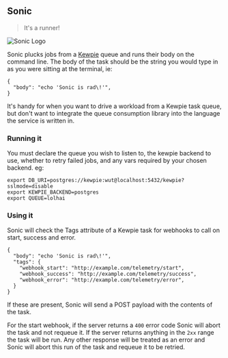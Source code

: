 ## Sonic

> It's a runner!

![Sonic Logo](https://notbad.software/img/sonic_logo.gif "Animated gif of Sonic the Hedgehog running")

Sonic plucks jobs from a [Kewpie](https://github.com/davidbanham/kewpie_go) queue and runs their body on the command line. The body of the task should be the string you would type in as you were sitting at the terminal, ie:

```
{
  "body": "echo 'Sonic is rad\!'",
}
```

It's handy for when you want to drive a workload from a Kewpie task queue, but don't want to integrate the queue consumption library into the language the service is written in.

### Running it

You must declare the queue you wish to listen to, the kewpie backend to use, whether to retry failed jobs, and any vars required by your chosen backend. eg:

```
export DB_URI=postgres://kewpie:wut@localhost:5432/kewpie?sslmode=disable
export KEWPIE_BACKEND=postgres
export QUEUE=lolhai
```

### Using it

Sonic will check the Tags attribute of a Kewpie task for webhooks to call on start, success and error.

```
{
  "body": "echo 'Sonic is rad\!'",
  "tags": {
    "webhook_start": "http://example.com/telemetry/start",
    "webhook_success": "http://example.com/telemetry/success",
    "webhook_error": "http://example.com/telemetry/error",
  }
}
```

If these are present, Sonic will send a POST payload with the contents of the task.

For the start webhook, if the server returns a `400` error code Sonic will abort the task and not requeue it. If the server returns anything in the `2xx` range the task will be run. Any other response will be treated as an error and Sonic will abort this run of the task and requeue it to be retried.
